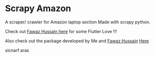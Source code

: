 # Scrapy Amazon
A scraper/ crawler for Amazon laptop section
Made with scrapy python.

Check out [Fawaz Hussain here](https://github.com/fawazhussain) for some Flutter Love !!!

Also check out the package developed by Me and [Fawaz Hussain](https://github.com/fawazhussain) [Here](https://pub.dev/packages/flutter_otp)

sicnarf aras
